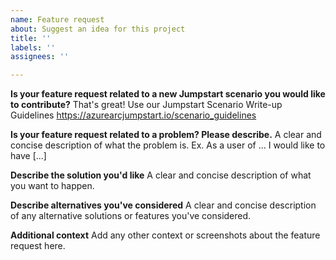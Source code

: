 ```yaml
---
name: Feature request
about: Suggest an idea for this project
title: ''
labels: ''
assignees: ''

---
```


**Is your feature request related to a new Jumpstart scenario you would like to contribute?**
That's great! Use our Jumpstart Scenario Write-up Guidelines
https://azurearcjumpstart.io/scenario_guidelines

**Is your feature request related to a problem? Please describe.**
A clear and concise description of what the problem is. Ex. As a user of ... I would like to have [...]

**Describe the solution you'd like**
A clear and concise description of what you want to happen.

**Describe alternatives you've considered**
A clear and concise description of any alternative solutions or features you've considered.

**Additional context**
Add any other context or screenshots about the feature request here.
